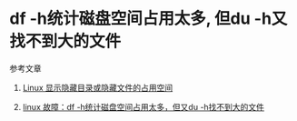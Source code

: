 # df -h统计磁盘空间占用太多, 但du -h又找不到大的文件

参考文章

1. [Linux 显示隐藏目录或隐藏文件的占用空间](http://blog.csdn.net/rav009/article/details/53049441)

2. [linux 故障：df -h统计磁盘空间占用太多，但又du -h找不到大的文件](http://www.bubuko.com/infodetail-537962.html)